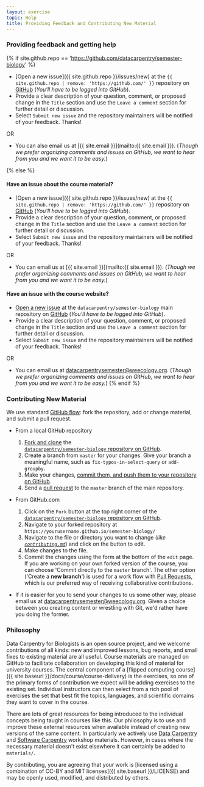 ```yaml
---
layout: exercise
topic: Help
title: Providing Feedback and Contributing New Material
---
```


### Providing feedback and getting help
{% if site.github.repo == 'https://github.com/datacarpentry/semester-biology' %}
- [Open a new issue]({{ site.github.repo }}/issues/new) at the `{{ site.github.repo | remove: 'https://github.com/' }}` repository on [GitHub](http://github.com) (*You'll have to be logged into GitHub*).
- Provide a clear description of your question, comment, or proposed change in 
the `Title` section and use the `Leave a comment` section for further detail or discussion. 
- Select `Submit new issue` and the repository maintainers will be notified of your feedback. Thanks!

OR

- You can also email us at [{{ site.email }}](mailto:{{ site.email }}). (*Though we prefer organizing comments and issues on GitHub, we want to hear from you and we want it to be easy.*)

{% else %}
#### Have an issue about the course material?
- [Open a new issue]({{ site.github.repo }}/issues/new) at the `{{ site.github.repo | remove: 'https://github.com/' }}` repository on [GitHub](http://github.com) (*You'll have to be logged into GitHub*).
- Provide a clear description of your question, comment, or proposed change in 
the `Title` section and use the `Leave a comment` section for further detail or discussion. 
- Select `Submit new issue` and the repository maintainers will be notified of your feedback. Thanks!

OR

- You can email us at [{{ site.email }}](mailto:{{ site.email }}). (*Though we prefer organizing comments and issues on GitHub, we want to hear from you and we want it to be easy.*)

#### Have an issue with the course website?
- [Open a new issue](https://github.com/datacarpentry/semester-biology/issues/new) at the `datacarpentry/semester-biology` main repository on [GitHub](http://github.com) (*You'll have to be logged into GitHub*).
- Provide a clear description of your question, comment, or proposed change in 
the `Title` section and use the `Leave a comment` section for further detail or discussion. 
- Select `Submit new issue` and the repository maintainers will be notified of your feedback. Thanks!

OR

- You can email us at [datacarpentrysemester@weecology.org](mailto:datacarpentrysemester@weecology.org). (*Though we prefer organizing comments and issues on GitHub, we want to hear from you and we want it to be easy.*)
{% endif %}

### Contributing New Material

We use standard [GitHub flow](https://guides.github.com/introduction/flow/):
fork the repository, add or change material, and submit a pull request.

- From a local GitHub repository 
   1. [Fork and clone](https://help.github.com/articles/fork-a-repo/) the  
[`datacarpentry/semester-biology` repository on GitHub](https://github.com/datacarpentry/semester-biology).
   2. Create a branch from `master` for your changes. Give your branch a 
      meaningful name, such as `fix-typos-in-select-query` or `add-groupby`.
   4. Make your changes, [commit them, and push them to your repository on  GitHub](https://help.github.com/articles/create-a-repo/#commit-your-first-change).
   5.  Send a [pull request](https://help.github.com/articles/using-pull-requests/) to the `master` branch of the main repository.

- From GitHub.com
   1. Click on the `Fork` button at the top right corner of the [`datacarpentry/semester-biology` repository on GitHub](https://github.com/datacarpentry/semester-biology).
   2. Navigate to your forked repository at `https://yourusername.github.io/semester-biology/`
   3. Navigate to the file or directory you want to change (*like [`contributing.md`](https://github.com/datacarpentry/semester-biology/blob/master/docs/course/contributing.md)*) and click on the <i class="fa fa-pencil"></i> button to edit. 
   4. Make changes to the file.
   5. Commit the changes using the form at the bottom of the `edit` page. If you are working on your own forked version of the course, you can choose 'Commit directly to the `master` branch'. The other option ('Create a **new branch**') is used for a work flow with [Pull Requests](https://help.github.com/articles/using-pull-requests), which is our preferred way of receiving collaborative contributions.

- If it is easier for you to send your changes to us some other way, please 
email us at [datacarpentrysemester@weecology.org](mailto:datacarpentrysemester@weecology.org). Given a choice between you creating content or wrestling with Git, we'd rather have you doing the former.


### Philosophy

Data Carpentry for Biologists is an open source project, and we welcome 
contributions of all kinds: new and improved lessons, bug reports, and small 
fixes to existing material are all useful. Course materials are managed on 
GitHub to facilitate collaboration on developing this kind of material for 
university courses. The central component of a [flipped computing course]({{ site.baseurl }}/docs/course/course-delivery) is the 
exercises, so one of the primary forms of contribution we expect will be adding 
exercises to the existing set. Individual instructors can then select from a 
rich pool of exercises the set that best fit the topics, languages, and 
scientific domains they want to cover in the course.

There are lots of great resources for being introduced to the individual
concepts being taught in courses like this. Our philosophy is to use and improve
these external resources when available instead of creating new versions of the
same content. In particularly we actively use
[Data Carpentry](http://datacarpentry.org/lessons) and
[Software Carpentry](http://software-carpentry.org/lessons) workshop
materials. However, in cases where the necessary material doesn't exist
elsewhere it can certainly be added to `materials/`.

By contributing, you are agreeing that your work is [licensed using a combination of CC-BY and MIT licenses]({{ site.baseurl }}/LICENSE) and may be openly used, modified, and distributed by others.


